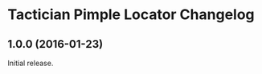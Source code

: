 Tactician Pimple Locator Changelog
==================================

1.0.0 (2016-01-23)
------------------

Initial release.
